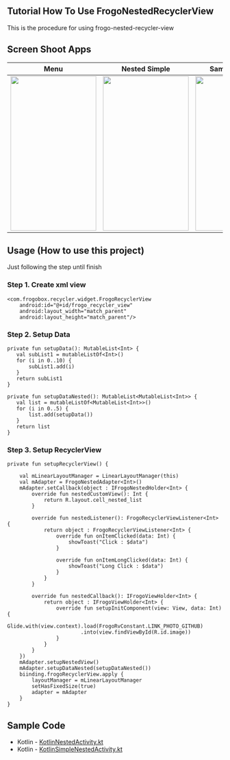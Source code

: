 ## Tutorial How To Use FrogoNestedRecyclerView
This is the procedure for using frogo-nested-recycler-view

## Screen Shoot Apps

|           Menu     |   Nested Simple              |   Sample Nested 1     | Sample Nested 2   |
|:------------------:|:----------------------------:|:---------------------:|:-----------------:|
|<img width="200px" height="360px" src="https://raw.githubusercontent.com/amirisback/frogo-recycler-view/master/docs/image/ss_nested_menu.png"> | <img width="200px" height="360px" src="https://raw.githubusercontent.com/amirisback/frogo-recycler-view/master/docs/image/ss_nested_simple.png"> | <img width="200px" height="360px" src="https://raw.githubusercontent.com/amirisback/frogo-recycler-view/master/docs/image/sample_nested_1.gif"> | <img width="200px" height="360px" src="https://raw.githubusercontent.com/amirisback/frogo-recycler-view/master/docs/image/sample_nested_2.gif"> |

## Usage (How to use this project)
Just following the step until finish
    
### Step 1. Create xml view
    
    <com.frogobox.recycler.widget.FrogoRecyclerView
        android:id="@+id/frogo_recycler_view"
        android:layout_width="match_parent"
        android:layout_height="match_parent"/>
    
    	 	
### Step 2. Setup Data

    private fun setupData(): MutableList<Int> {
       val subList1 = mutableListOf<Int>()
       for (i in 0..10) {
           subList1.add(i)
       }
       return subList1
    }

    private fun setupDataNested(): MutableList<MutableList<Int>> {
       val list = mutableListOf<MutableList<Int>>()
       for (i in 0..5) {
           list.add(setupData())
       }
       return list
    }

### Step 3. Setup RecyclerView

    private fun setupRecyclerView() {

        val mLinearLayoutManager = LinearLayoutManager(this)
        val mAdapter = FrogoNestedAdapter<Int>()
        mAdapter.setCallback(object : IFrogoNestedHolder<Int> {
            override fun nestedCustomView(): Int {
                return R.layout.cell_nested_list
            }

            override fun nestedListener(): FrogoRecyclerViewListener<Int> {
                return object : FrogoRecyclerViewListener<Int> {
                    override fun onItemClicked(data: Int) {
                        showToast("Click : $data")
                    }

                    override fun onItemLongClicked(data: Int) {
                        showToast("Long Click : $data")
                    }
                }
            }

            override fun nestedCallback(): IFrogoViewHolder<Int> {
                return object : IFrogoViewHolder<Int> {
                    override fun setupInitComponent(view: View, data: Int) {
                        Glide.with(view.context).load(FrogoRvConstant.LINK_PHOTO_GITHUB)
                            .into(view.findViewById(R.id.image))
                    }
                }
            }
        })
        mAdapter.setupNestedView()
        mAdapter.setupDataNested(setupDataNested())
        biinding.frogoRecyclerView.apply {
            layoutManager = mLinearLayoutManager
            setHasFixedSize(true)
            adapter = mAdapter
        }
    }


## Sample Code
- Kotlin - [KotlinNestedActivity.kt](https://github.com/amirisback/frogo-recycler-view/blob/master/app/src/main/java/com/frogobox/recycler/sample/kotlin/usingadapter/nested/KotlinNestedActivity.kt)
- Kotlin - [KotlinSimpleNestedActivity.kt](https://github.com/amirisback/frogo-recycler-view/blob/master/app/src/main/java/com/frogobox/recycler/sample/kotlin/usingadapter/nested/KotlinSimpleNestedActivity.kt)
